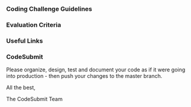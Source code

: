 ### Coding Challenge Guidelines


### Evaluation Criteria


### Useful Links


### CodeSubmit

Please organize, design, test and document your code as if it were
going into production - then push your changes to the master branch.

All the best,

The CodeSubmit Team
